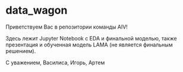 # data_wagon
Приветствуем Вас в репозитории команды AIV!

Здесь лежит Jupyter Notebook с EDA и финальной моделью, также презентация и обученная модель LAMA (не является финальным решением). 

С уважением,
Василиса, Игорь, Артем


